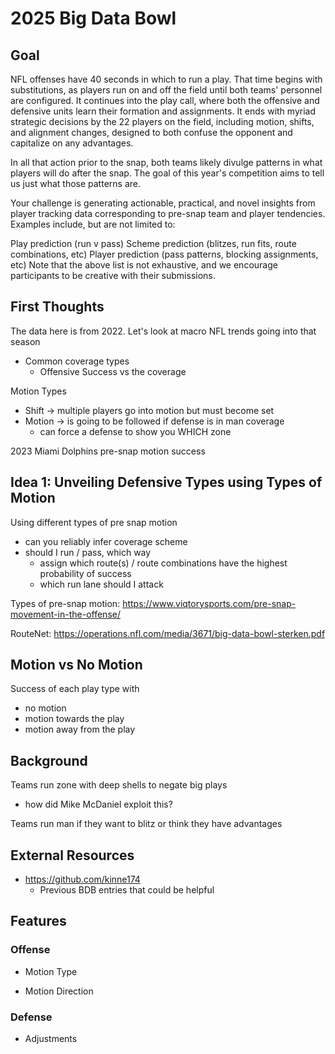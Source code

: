 # 2025 Big Data Bowl
## Goal

NFL offenses have 40 seconds in which to run a play. That time begins with substitutions, as players run on and off the field until both teams' personnel are configured. It continues into the play call, where both the offensive and defensive units learn their formation and assignments. It ends with myriad strategic decisions by the 22 players on the field, including motion, shifts, and alignment changes, designed to both confuse the opponent and capitalize on any advantages.

In all that action prior to the snap, both teams likely divulge patterns in what players will do after the snap. The goal of this year's competition aims to tell us just what those patterns are.

Your challenge is generating actionable, practical, and novel insights from player tracking data corresponding to pre-snap team and player tendencies. Examples include, but are not limited to:

Play prediction (run v pass)
Scheme prediction (blitzes, run fits, route combinations, etc)
Player prediction (pass patterns, blocking assignments, etc)
Note that the above list is not exhaustive, and we encourage participants to be creative with their submissions.

## First Thoughts

The data here is from 2022. Let's look at macro NFL trends going into that season

- Common coverage types
    - Offensive Success vs the coverage

Motion Types
- Shift -> multiple players go into motion but must become set
- Motion -> is going to be followed if defense is in man coverage
    - can force a defense to show you WHICH zone


2023 Miami Dolphins pre-snap motion success

## Idea 1: Unveiling Defensive Types using Types of Motion

Using different types of pre snap motion
- can you reliably infer coverage scheme
- should I run / pass, which way
    - assign which route(s) / route combinations have the highest probability of success
    - which run lane should I attack

Types of pre-snap motion: https://www.viqtorysports.com/pre-snap-movement-in-the-offense/

RouteNet: https://operations.nfl.com/media/3671/big-data-bowl-sterken.pdf

## Motion vs No Motion

Success of each play type with
- no motion
- motion towards the play
- motion away from the play

## Background

Teams run zone with deep shells to negate big plays
- how did Mike McDaniel exploit this?

Teams run man if they want to blitz or think they have advantages

## External Resources

- https://github.com/kinne174
    - Previous BDB entries that could be helpful

## Features

### Offense

- Motion Type

- Motion Direction


### Defense

- Adjustments 